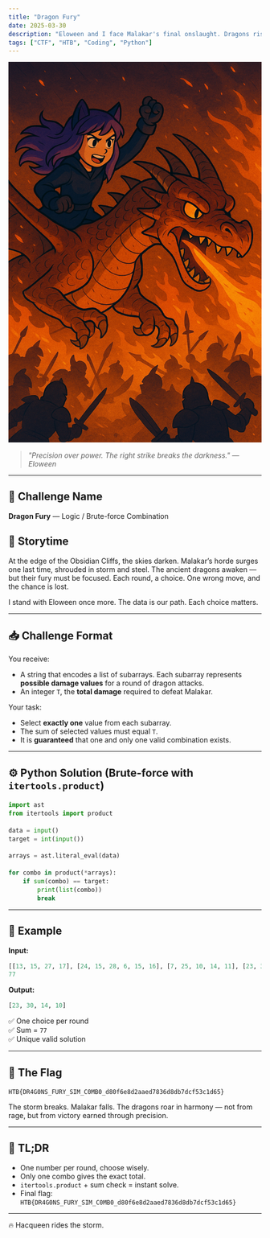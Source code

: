 ```yaml
---
title: "Dragon Fury"
date: 2025-03-30
description: "Eloween and I face Malakar's final onslaught. Dragons rise, guided by precision and code."
tags: ["CTF", "HTB", "Coding", "Python"]
---
```


![Dragon Fury](https://github.com/Hacqueen-fr/hacqueen-fr.github.io/raw/refs/heads/main/assets/dragon-fury.png)

> *"Precision over power. The right strike breaks the darkness." — Eloween*

---

## 🧩 Challenge Name
**Dragon Fury** — Logic / Brute-force Combination

## 📖 Storytime

At the edge of the Obsidian Cliffs, the skies darken. Malakar’s horde surges one last time, shrouded in storm and steel. The ancient dragons awaken — but their fury must be focused. Each round, a choice. One wrong move, and the chance is lost.

I stand with Eloween once more. The data is our path. Each choice matters.

---

## 📥 Challenge Format

You receive:
- A string that encodes a list of subarrays. Each subarray represents **possible damage values** for a round of dragon attacks.
- An integer `T`, the **total damage** required to defeat Malakar.

Your task:
- Select **exactly one** value from each subarray.
- The sum of selected values must equal `T`.
- It is **guaranteed** that one and only one valid combination exists.

---

## ⚙️ Python Solution (Brute-force with `itertools.product`)

```python
import ast
from itertools import product

data = input()
target = int(input())

arrays = ast.literal_eval(data)

for combo in product(*arrays):
    if sum(combo) == target:
        print(list(combo))
        break
```

---

## 🧪 Example

**Input:**

```python
[[13, 15, 27, 17], [24, 15, 28, 6, 15, 16], [7, 25, 10, 14, 11], [23, 30, 14, 10]]
77
```

**Output:**

```python
[23, 30, 14, 10]
```

✅ One choice per round  
✅ Sum = `77`  
✅ Unique valid solution

---

## 🏁 The Flag

```text
HTB{DR4G0NS_FURY_SIM_C0MB0_d80f6e8d2aaed7836d8db7dcf53c1d65}
```

The storm breaks. Malakar falls. The dragons roar in harmony — not from rage, but from victory earned through precision.

---

## 🧵 TL;DR

- One number per round, choose wisely.
- Only one combo gives the exact total.
- `itertools.product` + sum check = instant solve.
- Final flag: `HTB{DR4G0NS_FURY_SIM_C0MB0_d80f6e8d2aaed7836d8db7dcf53c1d65}`

---

🔥 Hacqueen rides the storm.
